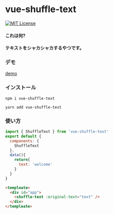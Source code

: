 # vue-shuffle-text
[![MIT License](http://img.shields.io/badge/license-MIT-blue.svg?style=flat)](LICENSE)

#### これは何?
#### テキストをシャカシャカするやつです。

### デモ
[demo](https://ivgtr.github.io/vue-shuffle-text/)	

### インストール

```
npm i vue-shuffle-text
```
```
yarn add vue-shuffle-text
```

### 使い方
```javascript
import { ShuffleText } from 'vue-shuffle-text'
export default {
  components: {
    ShuffleText
  },
  data(){
    return{
      text: 'welcome'
    }
  }
}
```
```html
<templeate>
  <div id="app">
    <shuffle-text :original-text="text" />
  </div>
</templeate>
```